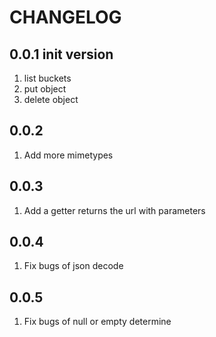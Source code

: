 # CHANGELOG

## 0.0.1 init version
1. list buckets
2. put object
3. delete object

## 0.0.2
1. Add more mimetypes

## 0.0.3
1. Add a getter returns the url with parameters

## 0.0.4
1. Fix bugs of json decode

## 0.0.5
1. Fix bugs of null or empty determine